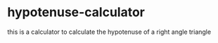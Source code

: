 # hypotenuse-calculator
this is a calculator to calculate the hypotenuse of a right angle triangle 
